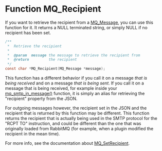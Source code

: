 # Function MQ_Recipient

If you want to retrieve the recipient from a [MQ_Message](/documentation/mq_message), you can use this function for it.
It returns a NULL terminated string, or simply NULL if no recipient has been set.

````c
/**
 *  Retrieve the recipient
 *
 *  @param  message the message to retrieve the recipient from
 *  @return         the recipient
 */
const char *MQ_Recipient(MQ_Message *message);
````

This function has a different behavior if you call it on a message _that is being received_ and on a message _that is being sent_. If you call it on a message that is being received, for example inside your [mq_smtp_in_message()](/documentation/mq_smtp_in_message) function, it is simply an alias for retrieving the "recipient" property from the JSON.

For outgoing messages however, the recipient set in the JSON and the recipient that is returned by this function may be different. This function returns the recipient that is actually being used in the SMTP protocol for the "RCPT TO" instruction, and could be different than the one that was originally loaded from RabbitMQ (for example, when a plugin modified the recipient in the mean time).

For more info, see the documentation about [MQ_SetRecipient](/documentation/mq_setrecipient).